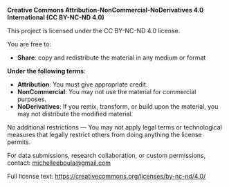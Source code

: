 **Creative Commons Attribution-NonCommercial-NoDerivatives 4.0 International (CC BY-NC-ND 4.0)**

This project is licensed under the CC BY-NC-ND 4.0 license.

You are free to:
- **Share**: copy and redistribute the material in any medium or format

**Under the following terms**:
- **Attribution**: You must give appropriate credit.
- **NonCommercial**: You may not use the material for commercial purposes.
- **NoDerivatives**: If you remix, transform, or build upon the material, you may not distribute the modified material.

No additional restrictions — You may not apply legal terms or technological measures that legally restrict others from doing anything the license permits.

For data submissions, research collaboration, or custom permissions, contact: michelleeboula@gmail.com

Full license text: https://creativecommons.org/licenses/by-nc-nd/4.0/
